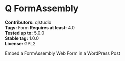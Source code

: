 # Q FormAssembly #
**Contributors:** qlstudio  
**Tags:** Form
**Requires at least:** 4.0  
**Tested up to:** 5.0.0  
**Stable tag:** 1.0.0  
**License:** GPL2  

Embed a FormAssembly Web Form in a WordPress Post
